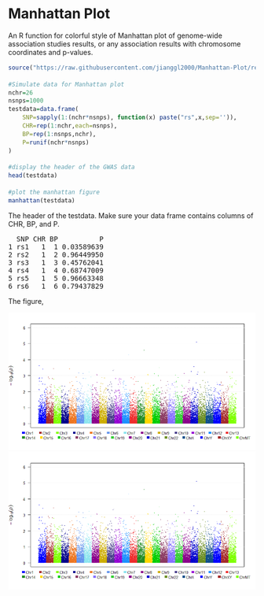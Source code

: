 # Manhattan Plot
An R function for colorful style of Manhattan plot of genome-wide association studies results, or any association results with chromosome coordinates and p-values.

```R
source("https://raw.githubusercontent.com/jianggl2000/Manhattan-Plot/refs/heads/main/manhattan.R")

#Simulate data for Manhattan plot
nchr=26
nsnps=1000
testdata=data.frame(
    SNP=sapply(1:(nchr*nsnps), function(x) paste("rs",x,sep='')),
    CHR=rep(1:nchr,each=nsnps), 
    BP=rep(1:nsnps,nchr), 
	P=runif(nchr*nsnps)
)

#display the header of the GWAS data
head(testdata)

#plot the manhattan figure
manhattan(testdata)
```
The header of the testdata. Make sure your data frame contains columns of CHR, BP, and P.
<pre>
  SNP CHR BP          P
1 rs1   1  1 0.03589639
2 rs2   1  2 0.96449950
3 rs3   1  3 0.45762041
4 rs4   1  4 0.68747009
5 rs5   1  5 0.96663348
6 rs6   1  6 0.79437829
</pre>

The figure,

![Manhattan plot](https://github.com/jianggl2000/Manhattan-Plot/blob/main/manhattan.png)
![Manhattan plot](manhattan.png)
